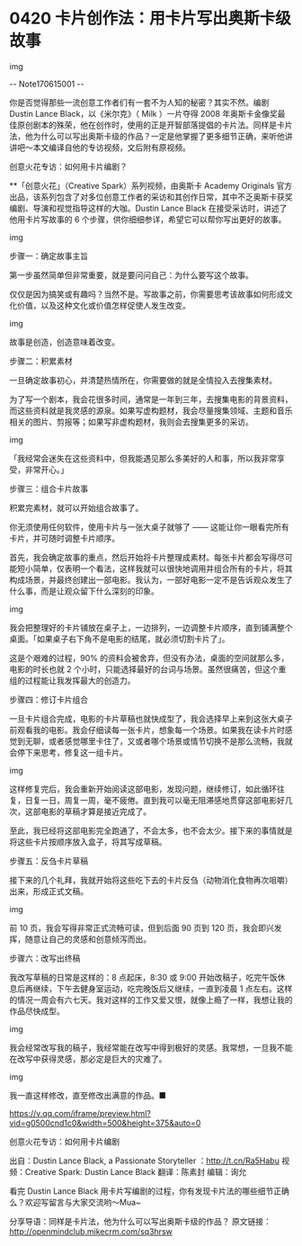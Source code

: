 # 0420 卡片创作法：用卡片写出奥斯卡级故事

img

-- Note170615001 --

你是否觉得那些一流创意工作者们有一套不为人知的秘密？其实不然。编剧 Dustin Lance Black，以《米尔克》（ Milk ）一片夺得 2008 年奥斯卡金像奖最佳原创剧本的殊荣，他在创作时，使用的正是开智部落提倡的卡片法。同样是卡片法，他为什么可以写出奥斯卡级的作品？一定是他掌握了更多细节正确，来听他讲讲吧～本文编译自他的专访视频，文后附有原视频。

创意火花专访：如何用卡片编剧？

**「创意火花」（Creative Spark）系列视频，由奥斯卡 Academy Originals 官方出品，该系列包含了对多位创意工作者的采访和其创作日常，其中不乏奥斯卡获奖编剧、导演和视觉指导这样的大咖。Dustin Lance Black 在接受采访时，讲述了他用卡片写故事的 6 个步骤，供你细细参详，希望它可以帮你写出更好的故事。

img

步骤一：确定故事主旨

第一步虽然简单但非常重要，就是要问问自己：为什么要写这个故事。

仅仅是因为搞笑或有趣吗？当然不是。写故事之前，你需要思考该故事如何形成文化价值，以及这种文化或价值怎样促使人发生改变。

img

故事是创造，创造意味着改变。

步骤二：积累素材

一旦确定故事初心，并清楚热情所在，你需要做的就是全情投入去搜集素材。

为了写一个剧本，我会花很多时间，通常是一年到三年，去搜集电影的背景资料，而这些资料就是我灵感的源泉。如果写虚构题材，我会尽量搜集领域、主题和音乐相关的图片、剪报等；如果写非虚构题材，我则会去搜集更多的采访。

img

「我经常会迷失在这些资料中，但我能遇见那么多美好的人和事，所以我非常享受，非常开心。」

步骤三：组合卡片故事

积累完素材，就可以开始组合故事了。

你无须使用任何软件，使用卡片与一张大桌子就够了 —— 这能让你一眼看完所有卡片，并可随时调整卡片顺序。

首先，我会确定故事的重点，然后开始将卡片整理成素材。每张卡片都会写得尽可能短小简单，仅表明一个看法，这样我就可以很快地调用并组合所有的卡片，将其构成场景，并最终创建出一部电影。我认为，一部好电影一定不是告诉观众发生了什么事，而是让观众留下什么深刻的印象。

img

我会把整理好的卡片铺放在桌子上，一边排列，一边调整卡片顺序，直到铺满整个桌面。「如果桌子右下角不是电影的结尾，就必须切割卡片了」。

这是个艰难的过程，90% 的资料会被舍弃，但没有办法，桌面的空间就那么多，电影的时长也就 2 个小时，只能选择最好的台词与场景。虽然很痛苦，但这个重组的过程能让我发挥最大的创造力。

步骤四：修订卡片组合

一旦卡片组合完成，电影的卡片草稿也就快成型了，我会选择早上来到这张大桌子前观看我的电影。我会仔细读每一张卡片，想象每一个场景。如果我在读卡片时感觉到无聊，或者感觉哪里卡住了，又或者哪个场景或情节切换不是那么流畅，我就会停下来思考，修复这一组卡片。

img

这样修复完后，我会重新开始阅读这部电影，发现问题，继续修订，如此循环往复，日复一日，周复一周，毫不疲倦。直到我可以毫无阻滞感地贯穿这部电影好几次，这部电影的草稿才算是接近完成了。

至此，我已经将这部电影完全跑通了，不会太多，也不会太少。接下来的事情就是将这些卡片按顺序放入盒子，将其写成草稿。

步骤五：反刍卡片草稿

接下来的几个礼拜，我就开始将这些吃下去的卡片反刍（动物消化食物再次咀嚼）出来，形成正式文稿。

img

前 10 页，我会写得非常正式流畅可读，但到后面 90 页到 120 页，我会即兴发挥，随意让自己的灵感和创意倾泻而出。

步骤六：改写出终稿

我改写草稿的日常是这样的：8 点起床，8:30 或 9:00 开始改稿子，吃完午饭休息后再继续，下午去健身室运动，吃完晚饭后又继续，一直到凌晨 1 点左右。这样的情况一周会有六七天。我对这样的工作又爱又恨，就像上瘾了一样，我想让我的作品尽快成型。

img

我会经常改写我的稿子，我经常能在改写中得到极好的灵感。我常想，一旦我不能在改写中获得灵感，那必定是巨大的灾难了。

img

我一直这样修改，直至修改出满意的作品。■

https://v.qq.com/iframe/preview.html?vid=g0500cnd1c0&width=500&height=375&auto=0

创意火花专访：如何用卡片编剧

出自：Dustin Lance Black, a Passionate Storyteller ：http://t.cn/Ra5Habu 视频：Creative Spark: Dustin Lance Black 翻译：陈素封 编辑：询允

看完 Dustin Lance Black 用卡片写编剧的过程，你有发现卡片法的哪些细节正确么？欢迎写留言与大家交流哟～Mua~

分享导语：同样是卡片法，他为什么可以写出奥斯卡级的作品？ 原文链接：http://openmindclub.mikecrm.com/sq3hrsw

